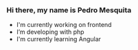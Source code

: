 ### Hi there, my name is Pedro Mesquita 
- I'm currently working on frontend
- I’m developing with php 
- I'm currently learning Angular
